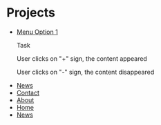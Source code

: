 <h1> Projects </h1>

<ul>
  <li><a href="https://codepen.io/olhaith/pen/zeeGLw">Menu Option 1</a></li>
  <p> <bold> Task </bold> <p>
    <p> User clicks on "+" sign, the content appeared</p>
    <p> User clicks on "-" sign, the content disappeared</p>
  <li><a href="https://codepen.io/olhaith/pen/vbjegg">News</a></li>
  <li><a href="https://codepen.io/olhaith/pen/OrVbzV">Contact</a></li>
  <li><a href="https://codepen.io/olhaith/pen/qgVbVr">About</a></li>  
  <li><a href="https://codepen.io/olhaith/pen/vvxRXX">Home</a></li>
  <li><a href="https://codepen.io/olhaith/pen/QJRjjy">News</a></li>
</ul>

